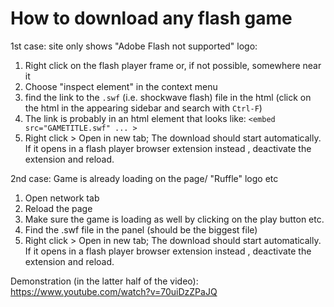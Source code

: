 # How to download any flash game

1st case: site only shows "Adobe Flash not supported" logo:

1. Right click on the flash player frame or, if not possible, somewhere near it
2. Choose "inspect element" in the context menu
3. find the link to the `.swf` (i.e. shockwave flash) file in the html (click on the html in the appearing sidebar and search with `Ctrl-F`)
4. The link is probably in an html element that looks like: `<embed src="GAMETITLE.swf" ... >`
5. Right click > Open in new tab; The download should start automatically. If it opens in a flash player browser extension instead , deactivate the extension and reload.

2nd case: Game is already loading on the page/ "Ruffle" logo etc

1. Open network tab
2. Reload the page
3. Make sure the game is loading as well by clicking on the play button etc.
4. Find the .swf file in the panel (should be the biggest file)
5. Right click > Open in new tab; The download should start automatically. If it opens in a flash player browser extension instead , deactivate the extension and reload.

Demonstration (in the latter half of the video): https://www.youtube.com/watch?v=70uiDzZPaJQ
